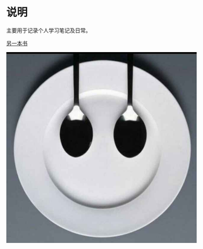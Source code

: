 # 说明

主要用于记录个人学习笔记及日常。

[另一本书](http://blog.tabliu.top/book_for_test/)

![tab-liu](./pic/tab-liu.jpg)

